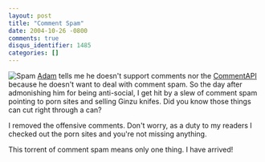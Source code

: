 ```yaml
---
layout: post
title: "Comment Spam"
date: 2004-10-26 -0800
comments: true
disqus_identifier: 1485
categories: []
---
```

![Spam](/images/Spam.jpg) [Adam](http://www.adamkinney.com/) tells me he
doesn't support comments nor the
[CommentAPI](http://wellformedweb.org/story/9 "CommentAPI") because he
doesn't want to deal with comment spam. So the day after admonishing him
for being anti-social, I get hit by a slew of comment spam pointing to
porn sites and selling Ginzu knifes. Did you know those things can cut
right through a can?

I removed the offensive comments. Don't worry, as a duty to my readers I
checked out the porn sites and you're not missing anything.

This torrent of comment spam means only one thing. I have arrived!

